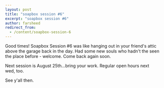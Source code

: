 ```yaml
---
layout: post
title: "soapbox session #6"
excerpt: "soapbox session #6"
author: farsheed
redirect_from:
  - /content/soapbox-session-6
---
```


Good times! Soapbox Session #6 was like hanging out in your friend's attic above the garage back in the day. Had some new souls who hadn't the seen the place before - welcome. Come back again soon.

Next session is August 25th...bring your work. Regular open hours next wed, too.

See y'all then.
